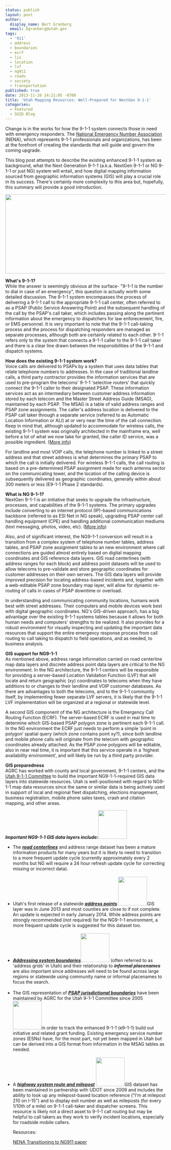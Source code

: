 ```yaml
---
status: publish
layout: post
author:
  display_name: Bert Granberg
  email: bgranberg@utah.gov
tags:
  - '911'
  - address
  - boundaries
  - ecrf
  - lis
  - location
  - lvf
  - ng911
  - roads
  - society
  - transportation
published: true
date: 2013-11-26 14:21:05 -0700
title: 'Utah Mapping Resources: Well-Prepared for NextGen 9-1-1'
categories:
  - Featured
  - SGID Blog
---
```

<p>Change is in the works for how the 9-1-1 system connects those in need with emergency responders. The <a href="http://nena.org?page=AboutNENA">National Emergency Number Association</a> (NENA), which represents 9-1-1 professionals and organizations, has been at the forefront of creating the standards that will guide and govern the coming upgrade.</p>
<p>This blog post attempts to describe the existing enhanced 9-1-1 system as background, what the Next Generation 9-1-1 (a.k.a. NextGen 9-1-1 or NG 9-1-1 or just NG) system will entail, and how digital mapping information sourced from geographic information systems (GIS) will play a crucial role in its success. There's certainly more complexity to this area but, hopefully, this summary will provide a good introduction.</p>
<p><a href="{{ "/downloads/NG-911-and-GIS-Mapping.jpg" | prepend: site.baseurl }}"><img src="{{ "/images/NG-911-and-GIS-Mapping-800x332.jpg" | prepend: site.baseurl }}" alt="" title="NG 9-1-1 and GIS Mapping" width="600" height="249" class="aligncenter size-large wp-image-14167" /></a></p>
<p><strong>What's 9-1-1?</strong><br />
While the answer is seemingly obvious at the surface- "9-1-1 is the number to dial in case of an emergency", this question is actually worth some detailed discussion. The 9-1-1 system encompasses the process of delivering a 9-1-1 call to the appropriate 9-1-1 call center, often referred to as a PSAP (Public Service Answering Point) and the subsequent handling of the call by the PSAP's call taker, which includes passing along the pertinent information about the emergency to dispatchers for law enforecement, fire, or EMS personnel. It is very important to note that the 9-1-1 call-taking process and the process for dispatching responders are managed as separate processes, although both are certainly related to each other. 9-1-1 refers only to the system that connects a 9-1-1 caller to the 9-1-1 call taker and there is a clear line  drawn between the responsibilities of the 9-1-1 and dispatch systems.</p>
<p><strong>How does the existing 9-1-1 system work?</strong><br />
Voice calls are delivered to PSAPs by a system that uses data tables that relate telephone numbers to addresses. In the case of traditional landline calls, a third party contractor provides the information services that are used to pre-program the telecoms' 9-1-1 'selective routers' that quickly connect the 9-1-1 caller to their designated PSAP.  These information services act as an intermediary between customer address information stored by each telecom and the Master Street Address Guide (MSAG), maintained by each PSAP. The MSAG is a table of valid address ranges and PSAP zone assignments. The caller's address location is delivered to the PSAP call taker through a separate service (referred to as Automatic Location Information or ALI) at or very near the time of the call connection. Keep in mind that, although updated to accommodate for wireless calls, the existing 9-1-1 system was originally architected in the mainframe era, well before a lot of what we now take for granted, like caller ID service, was a possible ingredient. (<a href="http://en.wikipedia.org/wiki/Enhanced_9-1-1">More info</a>)</p>
<p>For landline and most VOIP calls, the telephone number is linked to a street address and that street address is what determines the primary PSAP to which the call is initially delivered. For wireless 9-1-1 calls, the call routing is based on a pre-determined PSAP assignment made for each antenna sector on the communicating tower, and the location of the calling device is subsequently delivered as geographic coordinates, generally within about 300 meters or less (E9-1-1 Phase 2 standards).</p>
<p><strong>What is NG 9-1-1?</strong><br />
NextGen 9-1-1 is an initiative that seeks to upgrade the infrastructure, processes, and capabilities of the 9-1-1 systems. The primary upgrades include converting to an internet protocol (IP)-based communications backbone (referred to as ESI Net in NG speak), upgrading PSAP center call handling equipment (CPE) and handling additional communication mediums (text messaging, photos, video, etc). (<a href="http://en.wikipedia.org/wiki/Next_Generation_9-1-1">More info</a>)</p>
<p>Also, and of significant interest, the NG9-1-1 conversion will result in a transition from a complex system of telephone number tables, address tables, and PSAP zone assignment tables to an new environment where call connections are guided almost entirely based on digital mapping coordinates and GIS reference data layers. GIS road centerlines (with address ranges for each block) and address point datasets will be used to allow telecoms to pre-validate and store geographic coordinates for customer addresses on their own servers. The GIS data layers will provide improved precision for locating address-based incidents and, together with a web-editable PSAP zone boundary map layer, will allow for dynamic re-routing of calls in cases of PSAP downtime or overload.  </p>
<p>In understanding and communicating community locations, humans work best with street addresses. Their computers and mobile devices work best with digital geographic coordinates. NG's GIS-driven approach, has a big advantage over the existing 9-1-1 systems tables because it allows for both human needs and computers' strengths to be realized. It also provides for a robust environment for visually inspecting and updating the important data resources that support the entire emergency response process from call routing to call taking to dispatch to field operations, and as needed, to business analysis.</p>
<p><strong>GIS support for NG9-1-1</strong><br />
As mentioned above, address range information carried on road centerline map data layers and discrete address point data layers are critical to the NG environment. In the NG architecture, the 9-1-1 centers will be responsible for providing a server-based Location Validation Function (LVF) that will locate and return geographic (xy) coordinates to telecoms when they have additions to or changes to their landline and VOIP customer databases. As there are advantages to both the telecoms, and to the 9-1-1 community itself, by implementing fewer separate LVF servers, it is likely that the 9-1-1 LVF implementation will be organized at a regional or statewide level.</p>
<p>A second GIS component of the NG architecture is the Emergency Call Routing Function (ECRF). The server-based ECRF is used in real time to determine which GIS-based PSAP polygon zone is pertinent each 9-1-1 call. In the NG environment the ECRF just needs to perform a simple ‘point in polygon’ spatial query (which zone contains point xy?), since both landline and mobile phone calls will originate from the telecom with geographic coordinates already attached. As the PSAP zone polygons will be editable, also in near real time, it is important that this service operate in a ‘highest availability environment’, and will likely be run by a third party provider.  </p>
<p><strong>GIS preparedness</strong><br />
AGRC has worked with county and local government, 9-1-1 centers, and the <a href="http://site.utah.gov/publicsafety/e911/index.html">Utah 9-1-1 Committee</a> to build the important NG9-1-1-required GIS data layers into statewide resources. Utah is well-positioned with regard to NG9-1-1 map data resources since the same or similar data is being actively used in support of local and regional fleet dispatching, elections management, business registration, mobile phone sales taxes, crash and citation mapping, and other areas.</p>

<p><em><strong>Important NG9-1-1 GIS data layers include:</strong></em><a href="{{ "/gallery/sgid/utah-gis-streets-roads.png" | prepend: site.baseurl }}"><img src="{{ "/images/gallery/sgid/utah-gis-streets-roads.png" | prepend: site.baseurl }}" width="90" height="90" class="inline-text-right" /></a></p>
<ul>
<li>
The <strong><em><a href="{{ "/data/sgid-transportation/roads-system/" | prepend: site.baseurl }}">road centerlines</a></em></strong> and address range dataset has been a mature information products for many years but it is likely to need to transition to a more frequent update cycle (currently approximately every 2 months but NG will require a 24 hour refresh update cycle for correcting missing or incorrect data).<br />
</br>
</li>
<li>Utah's first release of a statewide <strong><em><a href="{{ "/data/location/address-data/" | prepend: site.baseurl }}">address points</a></em></strong> <a href="{{ "/downloads/Addresspntmapservice.png" | prepend: site.baseurl }}"><img src="{{ "/images/Addresspntmapservice-150x150.png" | prepend: site.baseurl }}" alt="" title="Addresspntmapservice" width="90" height="90" class="inline-text-right" /></a>GIS layer was in June 2013 and most counties are close to if not complete. An update is expected in early January 2014. While address points are strongly recommended (not required) for the NG9-1-1 environment, a more frequent update cycle is suggested for this dataset too.<br />
</br>
</li>
<li><strong><em><a href="{{ "/data/location/address-data/" | prepend: site.baseurl }}">Addressing system boundaries</a></em></strong><a href="{{ "/downloads/Grids.png" | prepend: site.baseurl }}"><img src="{{ "/images/Grids-150x150.png" | prepend: site.baseurl }}" alt="" title="Grids" width="90" height="90" class="inline-text-right" /></a> (often referred to as 'address grids' in Utah) and their relationship to <em><strong>informal placenames</strong></em> are also important since addresses will need to be found across large regions or statewide using community name or informal placenames to focus the search.<br />
</br>
</li>
<li>The GIS representation of <strong><em><a href="{{ "/data/society/public-safety/" | prepend: site.baseurl }}">PSAP jurisdictional boundaries</a></em></strong> have been maintained by AGRC for the Utah 9-1-1 Committee since 2005 <a href="{{ "/downloads/PSAPBndy2.png" | prepend: site.baseurl }}"><img src="{{ "/images/PSAPBndy2.png" | prepend: site.baseurl }}" alt="" title="PSAP Boundary" width="90" height="90" class="inline-text-right" /></a>in order to track the enhanced 9-1-1 (e9-1-1) build out initiative and related grant funding. Existing emergency service number zones (ESNs) have, for the most part, not yet been mapped in Utah but can be derived into a GIS format from information in the MSAG tables as needed.<br />
</br>
</li>
<li>A <strong><em><a href="{{ "/data/sgid-transportation/roads-system/" | prepend: site.baseurl }}">highway system route and milepost</a></em></strong> <a href="{{ "/downloads/Utah-SGID-Highway-Milepost.png" | prepend: site.baseurl }}"><img src="{{ "/images/Utah-SGID-Highway-Milepost.png" | prepend: site.baseurl }}" alt="" title="Utah SGID Highway Milepost" width="90" height="90" class="inline-text-right" /></a>GIS dataset has been maintained in partnership with UDOT since 2009 and includes the ability to look up any milepost-based location reference ("I'm at milepost 210 on I-15") and to display exit number as well as mileposts (for every 1/10th of a mile) on 9-1-1 call-taker and dispatcher screens. This resource is likely not a direct asset to 9-1-1 call routing but may be helpful to call takers as they work to verify incident locations, especially for roadside mobile callers.</li>
<p>Resources:</p>
<p><a href="http://www.nena.org/general/custom.asp?page=NG911_TransitionPlng">NENA Transitioning to NG911 paper</a></p>
